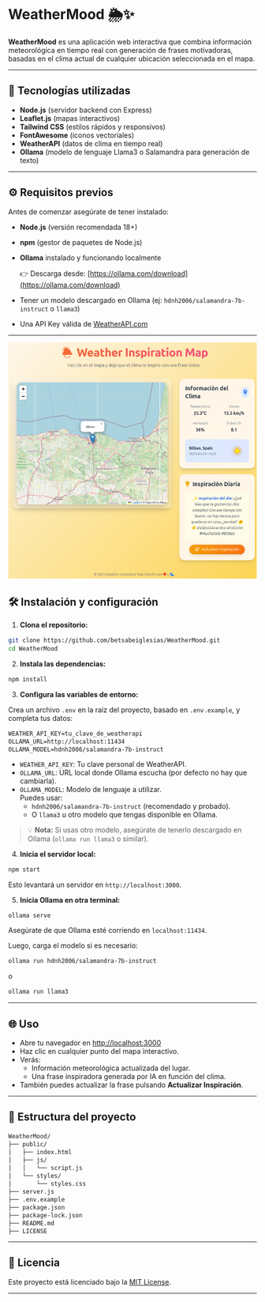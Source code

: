 # WeatherMood 🌦️✨

**WeatherMood** es una aplicación web interactiva que combina información meteorológica en tiempo real con generación de frases motivadoras, basadas en el clima actual de cualquier ubicación seleccionada en el mapa.

---

## 🚀 Tecnologías utilizadas

- **Node.js** (servidor backend con Express)
- **Leaflet.js** (mapas interactivos)
- **Tailwind CSS** (estilos rápidos y responsivos)
- **FontAwesome** (íconos vectoriales)
- **WeatherAPI** (datos de clima en tiempo real)
- **Ollama** (modelo de lenguaje Llama3 o Salamandra para generación de texto)

---

## ⚙️ Requisitos previos

Antes de comenzar asegúrate de tener instalado:

- **Node.js** (versión recomendada 18+)
- **npm** (gestor de paquetes de Node.js)
- **Ollama** instalado y funcionando localmente

  👉 Descarga desde: [https://ollama.com/download](https://ollama.com/download)

- Tener un modelo descargado en Ollama (ej: `hdnh2006/salamandra-7b-instruct` o `llama3`)
- Una API Key válida de [WeatherAPI.com](https://www.weatherapi.com/)

---

![WeatherMood Banner](assets/weathermood_banner.png)


## 🛠️ Instalación y configuración

1. **Clona el repositorio:**

```bash
git clone https://github.com/betsabeiglesias/WeatherMood.git
cd WeatherMood
```

2. **Instala las dependencias:**

```bash
npm install
```

3. **Configura las variables de entorno:**

Crea un archivo `.env` en la raíz del proyecto, basado en `.env.example`, y completa tus datos:

```dotenv
WEATHER_API_KEY=tu_clave_de_weatherapi
OLLAMA_URL=http://localhost:11434
OLLAMA_MODEL=hdnh2006/salamandra-7b-instruct
```

- `WEATHER_API_KEY`: Tu clave personal de WeatherAPI.
- `OLLAMA_URL`: URL local donde Ollama escucha (por defecto no hay que cambiarla).
- `OLLAMA_MODEL`: Modelo de lenguaje a utilizar.  
  Puedes usar:
  - `hdnh2006/salamandra-7b-instruct` (recomendado y probado).
  - O `llama3` u otro modelo que tengas disponible en Ollama.

> 💡 **Nota:** Si usas otro modelo, asegúrate de tenerlo descargado en Ollama (`ollama run llama3` o similar).

4. **Inicia el servidor local:**

```bash
npm start
```

Esto levantará un servidor en `http://localhost:3000`.

5. **Inicia Ollama en otra terminal:**

```bash
ollama serve
```

Asegúrate de que Ollama esté corriendo en `localhost:11434`.

Luego, carga el modelo si es necesario:

```bash
ollama run hdnh2006/salamandra-7b-instruct
```

o

```bash
ollama run llama3
```

---

## 🌐 Uso

- Abre tu navegador en [http://localhost:3000](http://localhost:3000)
- Haz clic en cualquier punto del mapa interactivo.
- Verás:
  - Información meteorológica actualizada del lugar.
  - Una frase inspiradora generada por IA en función del clima.
- También puedes actualizar la frase pulsando **Actualizar Inspiración**.

---

## 📁 Estructura del proyecto

```
WeatherMood/
├── public/
│   ├── index.html
│   ├── js/
│   │   └── script.js
│   └── styles/
│       └── styles.css
├── server.js
├── .env.example
├── package.json
├── package-lock.json
├── README.md
├── LICENSE
```

---

## 📝 Licencia

Este proyecto está licenciado bajo la [MIT License](LICENSE).

---
